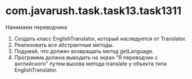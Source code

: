 # com.javarush.task.task13.task1311
Нанимаем переводчика

1. Создать класс EnglishTranslator, который наследуется от Translator.
2. Реализовать все абстрактные методы.
3. Подумай, что должен возвращать метод getLanguage.
4. Программа должна выводить на экран "Я переводчик с английского" путем вызова метода translate у объекта типа EnglishTranslator.
